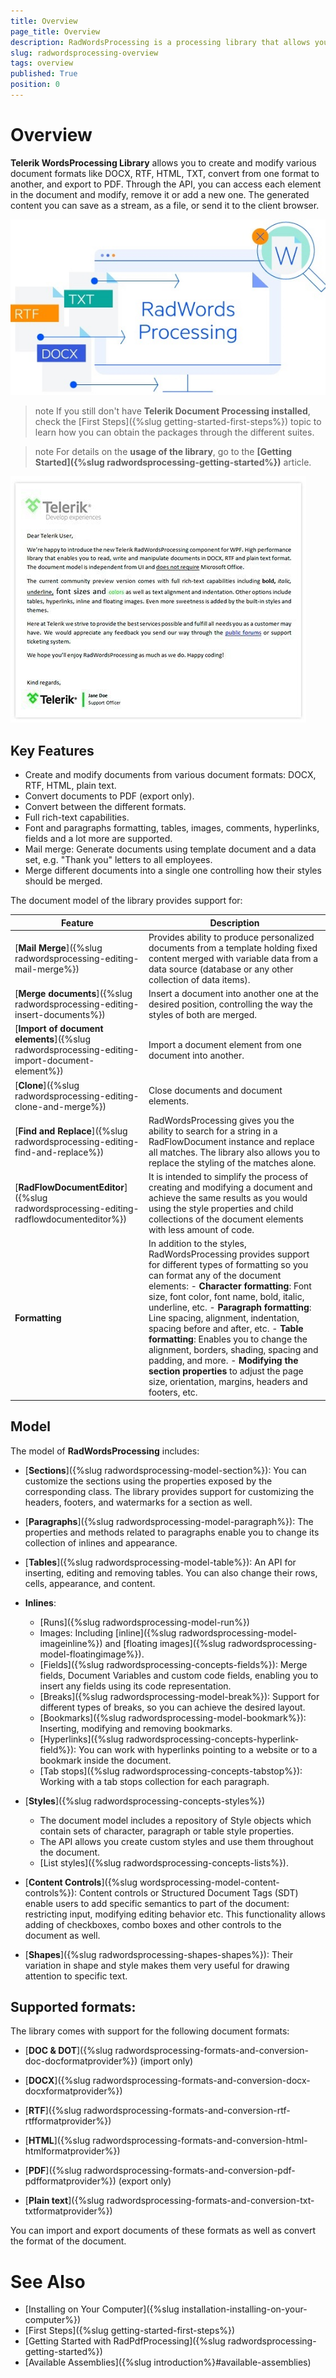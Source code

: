 ```yaml
---
title: Overview
page_title: Overview
description: RadWordsProcessing is a processing library that allows you to create, modify and export documents to a variety of formats.
slug: radwordsprocessing-overview
tags: overview
published: True
position: 0
---
```


# Overview

**Telerik WordsProcessing Library** allows you to create and modify various document formats like DOCX, RTF, HTML, TXT, convert from one format to another, and export to PDF. Through the API, you can access each element in the document and modify, remove it or add a new one. The generated content you can save as a stream, as a file, or send it to the client browser.

![WordsProcessing](images/words-processing-overview.jpg)   

>note If you still don't have **Telerik Document Processing installed**, check the [First Steps]({%slug getting-started-first-steps%}) topic to learn how you can obtain the packages through the different suites. 

>note For details on the **usage of the library**, go to the **[Getting Started]({%slug radwordsprocessing-getting-started%})** article.

   ![Rad Words Processing Overview 02](images/RadWordsProcessing_Overview_01.png)

## Key Features 

* Create and modify documents from various document formats: DOCX, RTF, HTML, plain text.
* Convert documents to PDF (export only).
* Convert between the different formats.
* Full rich-text capabilities.
* Font and paragraphs formatting, tables, images, comments, hyperlinks, fields and a lot more are supported.
* Mail merge: Generate documents using template document and a data set, e.g. "Thank you" letters to all employees.
* Merge different documents into a single one controlling how their styles should be merged.

The document model of the library provides support for:

|Feature|Description|
|----|----|
|[**Mail Merge**]({%slug radwordsprocessing-editing-mail-merge%})|Provides ability to produce personalized documents from a template holding fixed content merged with variable data from a data source (database or any other collection of data items).|
|[**Merge documents**]({%slug radwordsprocessing-editing-insert-documents%})|Insert a document into another one at the desired position, controlling the way the styles of both are merged.|
|[**Import of document elements**]({%slug radwordsprocessing-editing-import-document-element%})|Import a document element from one document into another.|
|[**Clone**]({%slug radwordsprocessing-editing-clone-and-merge%})| Close documents and document elements.|
|[**Find and Replace**]({%slug radwordsprocessing-editing-find-and-replace%})|RadWordsProcessing gives you the ability to search for a string in a RadFlowDocument instance and replace all matches. The library also allows you to replace the styling of the matches alone.|
|[**RadFlowDocumentEditor**]({%slug radwordsprocessing-editing-radflowdocumenteditor%})|It is intended to simplify the process of creating and modifying a document and achieve the same results as you would using the style properties and child collections of the document elements with less amount of code.|
|**Formatting**|In addition to the styles, RadWordsProcessing provides support for different types of formatting so you can format any of the document elements: - **Character formatting**: Font size, font color, font name, bold, italic, underline, etc. - **Paragraph formatting**: Line spacing, alignment, indentation, spacing before and after, etc. - **Table formatting**: Enables you to change the alignment, borders, shading, spacing and padding, and more. - **Modifying the section properties** to adjust the page size, orientation, margins, headers and footers, etc.|

## Model

The model of **RadWordsProcessing** includes:
            
* [**Sections**]({%slug radwordsprocessing-model-section%}): You can customize the sections using the properties exposed by the corresponding class. The library provides support for customizing the headers, footers, and watermarks for a section as well.

* [**Paragraphs**]({%slug radwordsprocessing-model-paragraph%}): The properties and methods related to paragraphs enable you to change its collection of inlines and appearance.

* [**Tables**]({%slug radwordsprocessing-model-table%}): An API for inserting, editing and removing tables. You can also change their rows, cells, appearance, and content.

* **Inlines**:
	* [Runs]({%slug radwordsprocessing-model-run%})
	* Images: Including [inline]({%slug radwordsprocessing-model-imageinline%}) and [floating images]({%slug radwordsprocessing-model-floatingimage%}).
	* [Fields]({%slug radwordsprocessing-concepts-fields%}): Merge fields, Document Variables and custom code fields, enabling you to insert any fields using its code representation.
	* [Breaks]({%slug radwordsprocessing-model-break%}): Support for different types of breaks, so you can achieve the desired layout.
	* [Bookmarks]({%slug radwordsprocessing-model-bookmark%}): Inserting, modifying and removing bookmarks.
	* [Hyperlinks]({%slug radwordsprocessing-concepts-hyperlink-field%}): You can work with hyperlinks pointing to a website or to a bookmark inside the document.
	* [Tab stops]({%slug radwordsprocessing-concepts-tabstop%}): Working with a tab stops collection for each paragraph.

* [**Styles**]({%slug radwordsprocessing-concepts-styles%})
	* The document model includes a repository of Style objects which contain sets of character, paragraph or table style properties.
	* The API allows you create custom styles and use them throughout the document.
	* [List styles]({%slug radwordsprocessing-concepts-lists%}).

* [**Content Controls**]({%slug wordsprocessing-model-content-controls%}): Content controls or Structured Document Tags (SDT) enable users to add specific semantics to part of the document: restricting input, modifying editing behavior etc. This functionality allows adding of checkboxes, combo boxes and other controls to the document as well. 

* [**Shapes**]({%slug radwordsprocessing-shapes-shapes%}): Their variation in shape and style makes them very useful for drawing attention to specific text.

## Supported formats:

The library comes with support for the following document formats:

* [**DOC & DOT**]({%slug radwordsprocessing-formats-and-conversion-doc-docformatprovider%}) (import only)

* [**DOCX**]({%slug radwordsprocessing-formats-and-conversion-docx-docxformatprovider%})

* [**RTF**]({%slug radwordsprocessing-formats-and-conversion-rtf-rtfformatprovider%})

* [**HTML**]({%slug radwordsprocessing-formats-and-conversion-html-htmlformatprovider%})

* [**PDF**]({%slug radwordsprocessing-formats-and-conversion-pdf-pdfformatprovider%}) (export only)

* [**Plain text**]({%slug radwordsprocessing-formats-and-conversion-txt-txtformatprovider%})

You can import and export documents of these formats as well as convert the format of the document.

# See Also

- [Installing on Your Computer]({%slug installation-installing-on-your-computer%})
- [First Steps]({%slug getting-started-first-steps%})
- [Getting Started with RadPdfProcessing]({%slug radwordsprocessing-getting-started%})
- [Available Assemblies]({%slug introduction%}#available-assemblies)